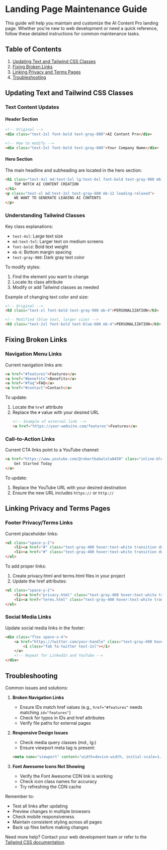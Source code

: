 # Landing Page Maintenance Guide

This guide will help you maintain and customize the AI Content Pro landing page. Whether you're new to web development or need a quick reference, follow these detailed instructions for common maintenance tasks.

## Table of Contents
1. [Updating Text and Tailwind CSS Classes](#updating-text-and-tailwind-css-classes)
2. [Fixing Broken Links](#fixing-broken-links)
3. [Linking Privacy and Terms Pages](#linking-privacy-and-terms-pages)
4. [Troubleshooting](#troubleshooting)

## Updating Text and Tailwind CSS Classes

### Text Content Updates

#### Header Section
```html
<!-- Original -->
<div class="text-2xl font-bold text-gray-800">AI Content Pro</div>

<!-- How to modify -->
<div class="text-2xl font-bold text-gray-800">Your Company Name</div>
```

#### Hero Section
The main headline and subheading are located in the hero section:
```html
<h1 class="text-4xl md:text-5xl lg:text-6xl font-bold text-gray-900 mb-6 leading-tight">
    TOP NOTCH AI CONTENT CREATION
</h1>
<p class="text-xl md:text-2xl text-gray-600 mb-12 leading-relaxed">
    WE WANT TO GENERATE LEADING AI CONTENTS
</p>
```

### Understanding Tailwind Classes

Key class explanations:
- `text-4xl`: Large text size
- `md:text-5xl`: Larger text on medium screens
- `font-bold`: Bold text weight
- `mb-6`: Bottom margin spacing
- `text-gray-900`: Dark gray text color

To modify styles:
1. Find the element you want to change
2. Locate its class attribute
3. Modify or add Tailwind classes as needed

Example of changing text color and size:
```html
<!-- Original -->
<h3 class="text-xl font-bold text-gray-900 mb-4">PERSONALIZATION</h3>

<!-- Modified (blue text, larger size) -->
<h3 class="text-2xl font-bold text-blue-600 mb-4">PERSONALIZATION</h3>
```

## Fixing Broken Links

### Navigation Menu Links
Current navigation links are:
```html
<a href="#features">Features</a>
<a href="#benefits">Benefits</a>
<a href="#faq">FAQ</a>
<a href="#contact">Contact</a>
```

To update:
1. Locate the `href` attribute
2. Replace the `#` value with your desired URL
   ```html
   <!-- Example of external link -->
   <a href="https://your-website.com/features">Features</a>
   ```

### Call-to-Action Links
Current CTA links point to a YouTube channel:
```html
<a href="https://www.youtube.com/@robertbabalola8450" class="inline-block bg-blue-600 text-white px-8 py-4 rounded-lg">
    Get Started Today
</a>
```

To update:
1. Replace the YouTube URL with your desired destination
2. Ensure the new URL includes `https://` or `http://`

## Linking Privacy and Terms Pages

### Footer Privacy/Terms Links
Current placeholder links:
```html
<ul class="space-y-2">
    <li><a href="#" class="text-gray-400 hover:text-white transition duration-300">Privacy Policy</a></li>
    <li><a href="#" class="text-gray-400 hover:text-white transition duration-300">Terms of Service</a></li>
</ul>
```

To add proper links:
1. Create privacy.html and terms.html files in your project
2. Update the href attributes:
```html
<ul class="space-y-2">
    <li><a href="privacy.html" class="text-gray-400 hover:text-white transition duration-300">Privacy Policy</a></li>
    <li><a href="terms.html" class="text-gray-400 hover:text-white transition duration-300">Terms of Service</a></li>
</ul>
```

### Social Media Links
Update social media links in the footer:
```html
<div class="flex space-x-4">
    <a href="https://twitter.com/your-handle" class="text-gray-400 hover:text-white transition duration-300">
        <i class="fab fa-twitter text-2xl"></i>
    </a>
    <!-- Repeat for LinkedIn and YouTube -->
</div>
```

## Troubleshooting

Common issues and solutions:

1. **Broken Navigation Links**
   - Ensure IDs match href values (e.g., `href="#features"` needs matching `id="features"`)
   - Check for typos in IDs and href attributes
   - Verify file paths for external pages

2. **Responsive Design Issues**
   - Check media query classes (md:, lg:)
   - Ensure viewport meta tag is present:
   ```html
   <meta name="viewport" content="width=device-width, initial-scale=1.0">
   ```

3. **Font Awesome Icons Not Showing**
   - Verify the Font Awesome CDN link is working
   - Check icon class names for accuracy
   - Try refreshing the CDN cache

Remember to:
- Test all links after updating
- Preview changes in multiple browsers
- Check mobile responsiveness
- Maintain consistent styling across all pages
- Back up files before making changes

Need more help? Contact your web development team or refer to the [Tailwind CSS documentation](https://tailwindcss.com/docs).